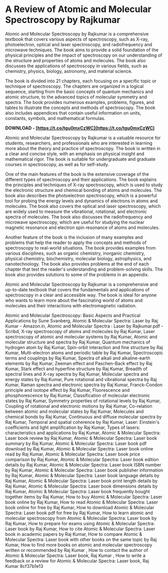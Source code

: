 # A Review of Atomic and Molecular Spectroscopy by Rajkumar
 
Atomic and Molecular Spectroscopy by Rajkumar is a comprehensive textbook that covers various aspects of spectroscopy, such as X-ray, photoelectron, optical and laser spectroscopy, and radiofrequency and microwave techniques. The book aims to provide a solid foundation of the physical principles and the impact of spectroscopy on our understanding of the structure and properties of atoms and molecules. The book also discusses the applications of spectroscopy in various fields, such as chemistry, physics, biology, astronomy, and material science.
 
The book is divided into 21 chapters, each focusing on a specific topic or technique of spectroscopy. The chapters are organized in a logical sequence, starting from the basic concepts of quantum mechanics and atomic structure, to the advanced topics of molecular symmetry and spectra. The book provides numerous examples, problems, figures, and tables to illustrate the concepts and methods of spectroscopy. The book also includes appendices that contain useful information on units, constants, symbols, and mathematical formulas.
 
**DOWNLOAD - [https://t.co/tgu0mxCzWC](https://t.co/tgu0mxCzWC)**


 
Atomic and Molecular Spectroscopy by Rajkumar is a valuable resource for students, researchers, and professionals who are interested in learning more about the theory and practice of spectroscopy. The book is written in a clear and concise style, with an emphasis on physical insight and mathematical rigor. The book is suitable for undergraduate and graduate courses in spectroscopy, as well as for self-study.
  
One of the main features of the book is the extensive coverage of the different types of spectroscopy and their applications. The book explains the principles and techniques of X-ray spectroscopy, which is used to study the electronic structure and chemical bonding of atoms and molecules. The book also describes the photoelectron spectroscopy, which is a powerful tool for probing the energy levels and dynamics of electrons in atoms and molecules. The book also covers the optical and laser spectroscopy, which are widely used to measure the vibrational, rotational, and electronic spectra of molecules. The book also discusses the radiofrequency and microwave spectroscopy, which are useful for studying the nuclear magnetic resonance and electron spin resonance of atoms and molecules.
 
Another feature of the book is the inclusion of many examples and problems that help the reader to apply the concepts and methods of spectroscopy to real-world situations. The book provides examples from various disciplines, such as organic chemistry, inorganic chemistry, physical chemistry, biochemistry, molecular biology, astrophysics, and nanotechnology. The book also provides problems at the end of each chapter that test the reader's understanding and problem-solving skills. The book also provides solutions to some of the problems in an appendix.
 
Atomic and Molecular Spectroscopy by Rajkumar is a comprehensive and up-to-date textbook that covers the fundamentals and applications of spectroscopy in a clear and accessible way. The book is ideal for anyone who wants to learn more about the fascinating world of atoms and molecules and their interactions with electromagnetic radiation.
 
Atomic and Molecular Spectroscopy: Basic Aspects and Practical Applications by Sune Svanberg,  Atomic & Molecular Spectra: Laser by Raj Kumar - Amazon.in,  Atomic and Molecular Spectra : Laser by Rajkumar.pdf - Scribd,  X-ray spectroscopy of atoms and molecules by Raj Kumar,  Laser spectroscopy of atomic and molecular systems by Raj Kumar,  Atomic and molecular structure and spectra by Raj Kumar,  Quantum mechanics of hydrogen atom by Raj Kumar,  Spin-orbit interaction and fine structure by Raj Kumar,  Multi-electron atoms and periodic table by Raj Kumar,  Spectroscopic terms and couplings by Raj Kumar,  Spectra of alkali and alkaline-earth elements by Raj Kumar,  Zeeman effect and Paschen-Back effect by Raj Kumar,  Stark effect and hyperfine structure by Raj Kumar,  Breadth of spectral lines and X-ray spectra by Raj Kumar,  Molecular spectra and energy states by Raj Kumar,  Pure rotational and vibrational spectra by Raj Kumar,  Raman spectra and electronic spectra by Raj Kumar,  Franck-Condon principle and isotope effect by Raj Kumar,  Fluorescence and phosphorescence by Raj Kumar,  Classification of molecular electronic states by Raj Kumar,  Symmetry properties of rotational levels by Raj Kumar,  Coupling of rotational and electronic motions by Raj Kumar,  Co-relation between atomic and molecular states by Raj Kumar,  Molecules and chemical bonds by Raj Kumar,  Continuous and diffuse molecular spectra by Raj Kumar,  Temporal and spatial coherence by Raj Kumar,  Laser: Einstein's coefficients and light amplification by Raj Kumar,  Types of lasers: characteristics and applications by Raj Kumar,  Atomic & Molecular Spectra: Laser book review by Raj Kumar,  Atomic & Molecular Spectra: Laser book summary by Raj Kumar,  Atomic & Molecular Spectra: Laser book pdf download by Raj Kumar,  Atomic & Molecular Spectra: Laser book online read by Raj Kumar,  Atomic & Molecular Spectra: Laser book price comparison by Raj Kumar,  Atomic & Molecular Spectra: Laser book edition details by Raj Kumar,  Atomic & Molecular Spectra: Laser book ISBN number by Raj Kumar,  Atomic & Molecular Spectra: Laser book publisher information by Raj Kumar,  Atomic & Molecular Spectra: Laser book language details by Raj Kumar,  Atomic & Molecular Spectra: Laser book print length details by Raj Kumar,  Atomic & Molecular Spectra: Laser book dimensions details by Raj Kumar,  Atomic & Molecular Spectra: Laser book frequently bought together items by Raj Kumar,  How to buy Atomic & Molecular Spectra: Laser book online by Raj Kumar,  How to read Atomic & Molecular Spectra: Laser book online for free by Raj Kumar,  How to download Atomic & Molecular Spectra: Laser book pdf for free by Raj Kumar,  How to learn atomic and molecular spectroscopy from Atomic & Molecular Spectra: Laser book by Raj Kumar,  How to prepare for exams using Atomic & Molecular Spectra: Laser book by Raj Kumar,  How to cite Atomic & Molecular Spectra: Laser book in academic papers by Raj Kumar,  How to compare Atomic & Molecular Spectra: Laser book with other books on the same topic by Raj Kumar,  How to find more books on atomic and molecular spectroscopy written or recommended by Raj Kumar ,  How to contact the author of Atomic & Molecular Spectra: Laser book, Raj Kumar ,  How to write a feedback or a review for Atomic & Molecular Spectra: Laser book, Raj Kumar
 8cf37b1e13
 
